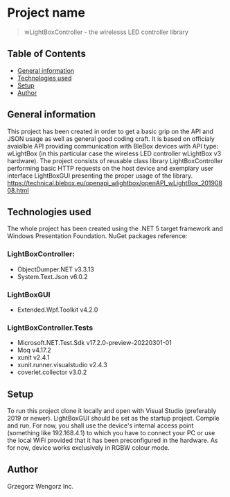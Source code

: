 # Project name
>wLightBoxController - the wirelesss LED controller library

## Table of Contents
* [General information](#general-information)
* [Technologies used](#technologies-used)
* [Setup](#setup)
* [Author](#author)

## General information
This project has been created in order to get a basic grip on the API and JSON usage as well as general good coding craft. It is based on officialy avaialble API providing communication with BleBox devices with API type: wLightBox (in this particular case the wireless LED controller wLightBox v3 hardware).
The project consists of reusable class library LightBoxController performing basic HTTP requests on the host device and exemplary user interface LightBoxGUI presenting the proper usage of the library.
https://technical.blebox.eu/openapi_wlightbox/openAPI_wLightBox_20190808.html

## Technologies used
The whole project has been created using the .NET 5 target framework and Windows Presentation Foundation.
NuGet packages reference:

### LightBoxController:
- ObjectDumper.NET v3.3.13
- System.Text.Json v6.0.2

### LightBoxGUI
- Extended.Wpf.Toolkit v4.2.0

### LightBoxController.Tests
- Microsoft.NET.Test.Sdk v17.2.0-preview-20220301-01
- Moq v4.17.2
- xunit v2.4.1
- xunit.runner.visualstudio v2.4.3
- coverlet.collector v3.0.2


## Setup
To run this project clone it locally and open with Visual Studio (preferably 2019 or newer). LightBoxGUI should be set as the startup project. Compile and run. 
For now, you shall use the device's internal access point (something like 192.168.4.1) 
to which you have to connect your PC or use the local WiFi provided that it has been preconfigured in the hardware. As for now, device works exclusively in RGBW colour mode.

## Author
Grzegorz Wengorz Inc.